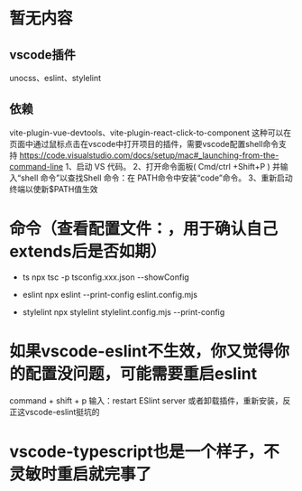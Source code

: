 # 暂无内容

## vscode插件
unocss、eslint、stylelint

## 依赖
vite-plugin-vue-devtools、vite-plugin-react-click-to-component
这种可以在页面中通过鼠标点击在vscode中打开项目的插件，需要vscode配置shell命令支持
https://code.visualstudio.com/docs/setup/mac#_launching-from-the-command-line
1、启动 VS 代码。
2、打开命令面板( Cmd/ctrl +Shift+P ) 并输入“shell 命令”以查找Shell 命令：在 PATH命令中安装“code”命令。
3、重新启动终端以使新$PATH值生效

# 命令（查看配置文件：，用于确认自己extends后是否如期）
- ts
npx tsc -p tsconfig.xxx.json --showConfig

- eslint
npx eslint --print-config eslint.config.mjs

- stylelint
 npx stylelint stylelint.config.mjs --print-config

 # 如果vscode-eslint不生效，你又觉得你的配置没问题，可能需要重启eslint
 command + shift + p 输入：restart ESlint server
 或者卸载插件，重新安装，反正这vscode-eslint挺坑的

# vscode-typescript也是一个样子，不灵敏时重启就完事了